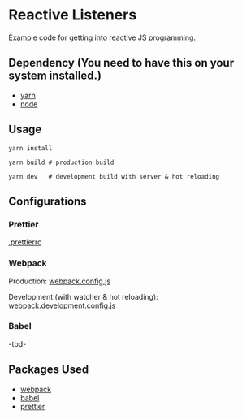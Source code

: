 # Reactive Listeners

Example code for getting into reactive JS programming.

## Dependency (You need to have this on your system installed.)
- [yarn](https://yarnpkg.com/lang/en/)
- [node](https://nodejs.org/en/)

## Usage

    yarn install
    
    yarn build # production build
    
    yarn dev   # development build with server & hot reloading

## Configurations

### Prettier
[.prettierrc](.prettierrc)

### Webpack
Production:
[webpack.config.js](webpack.config.js)

Development (with watcher & hot reloading):
[webpack.development.config.js](webpack.development.config.js)

### Babel
-tbd-

## Packages Used
- [webpack](https://webpack.js.org/)
- [babel](https://babeljs.io/)
- [prettier](https://prettier.io/)

